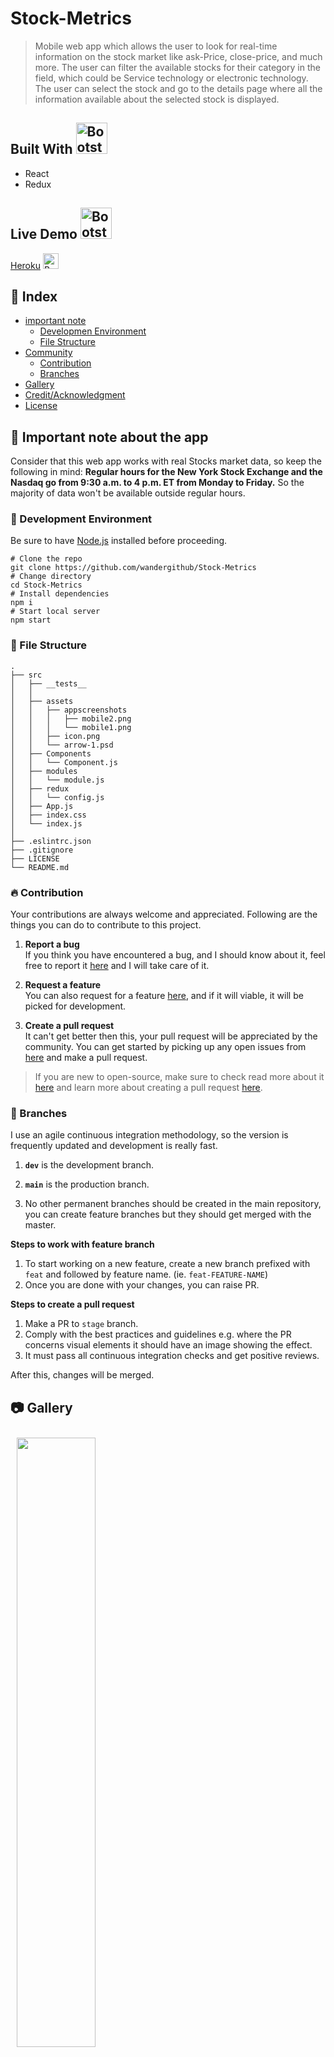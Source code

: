 # Stock-Metrics
> Mobile web app which allows the user to look for real-time information on the stock market like ask-Price, close-price, and much more. The user can filter the available stocks for their category in the field, which could be Service technology or electronic technology. The user can select the stock and go to the details page where all the information available about the selected stock is displayed.

## Built With <img src="https://img.icons8.com/external-flaticons-lineal-color-flat-icons/344/external-build-agile-flaticons-lineal-color-flat-icons.png" alt="Bootstrap Icon" style="width: 50px; height: 50px">

- React 
- Redux
      

## Live Demo <img src="https://img.icons8.com/color/344/trial-version.png" alt="Bootstrap Icon" style="width: 50px; height: 50px">

[Heroku](https://stock-market-webb-app.herokuapp.com) <img src="https://img.icons8.com/color/344/heroku.png" alt="Bootstrap Icon" style="width: 25px; height: 25px">

## :ledger: Index

- [important note](#Important-note-about-the-app)
  - [Developmen Environment](#nut_and_bolt-development-environment)
  - [File Structure](#file_folder-file-structure)  
- [Community](#cherry_blossom-community)
  - [Contribution](#fire-contribution)
  - [Branches](#cactus-branches) 
- [Gallery](#camera-gallery)
- [Credit/Acknowledgment](#star2-creditacknowledgment)
- [License](#lock-license)

##  :beginner: Important note about the app

Consider that this web app works with real Stocks market data, so keep the following in mind: <strong>Regular hours for the New York Stock Exchange and the Nasdaq go from 9:30 a.m. to 4 p.m. ET from Monday to Friday.</strong> So the majority of data won't be available outside regular hours.

###  :nut_and_bolt: Development Environment
Be sure to have [Node.js](https://nodejs.org/) installed before proceeding.
```shell
# Clone the repo
git clone https://github.com/wandergithub/Stock-Metrics
# Change directory
cd Stock-Metrics
# Install dependencies
npm i
# Start local server
npm start
```


###  :file_folder: File Structure


```
.
├── src
│   ├── __tests__
│   │   
│   ├── assets
│   │   ├── appscreenshots
│   │   │   ├── mobile2.png
│   │   │   └── mobile1.png
│   │   ├── icon.png
│   │   └── arrow-1.psd
│   ├── Components
│   │   └── Component.js
│   ├── modules
│   │   └── module.js
│   ├── redux
│   │   └── config.js
│   ├── App.js
│   ├── index.css
│   └── index.js
│       
├── .eslintrc.json
├── .gitignore
├── LICENSE
└── README.md
```


 ###  :fire: Contribution

 Your contributions are always welcome and appreciated. Following are the things you can do to contribute to this project.

 1. **Report a bug** <br>
 If you think you have encountered a bug, and I should know about it, feel free to report it [here]() and I will take care of it.

 2. **Request a feature** <br>
 You can also request for a feature [here](), and if it will viable, it will be picked for development.  

 3. **Create a pull request** <br>
 It can't get better then this, your pull request will be appreciated by the community. You can get started by picking up any open issues from [here]() and make a pull request.

 > If you are new to open-source, make sure to check read more about it [here](https://www.digitalocean.com/community/tutorial_series/an-introduction-to-open-source) and learn more about creating a pull request [here](https://www.digitalocean.com/community/tutorials/how-to-create-a-pull-request-on-github).


 ### :cactus: Branches

 I use an agile continuous integration methodology, so the version is frequently updated and development is really fast.

1. **`dev`** is the development branch.

2. **`main`** is the production branch.

3. No other permanent branches should be created in the main repository, you can create feature branches but they should get merged with the master.

**Steps to work with feature branch**

1. To start working on a new feature, create a new branch prefixed with `feat` and followed by feature name. (ie. `feat-FEATURE-NAME`)
2. Once you are done with your changes, you can raise PR.

**Steps to create a pull request**

1. Make a PR to `stage` branch.
2. Comply with the best practices and guidelines e.g. where the PR concerns visual elements it should have an image showing the effect.
3. It must pass all continuous integration checks and get positive reviews.

After this, changes will be merged.

##  :camera: Gallery
<img src="src\assets\appScreenshots\mobile3.png" style="width:50%; margin: 10px;">
<img src="src\assets\appScreenshots\mobile-2.png" style="width:50%; margin: 10px;">
<img src="src\assets\appScreenshots\mobile-1.png" style="width:50%; margin: 10px;">


## :star2: Credit/Acknowledgment
- <a href="https://iexcloud.io">IEX Cloud</a>
- <a href='https://.pngtree.com/so/Gráfico'>Gráfico png de .pngtree.com/</a>
- <a href='https://www.behance.net/sakwadesignstudio'>Original design idea by Nelson Sakwa on Behance.</a>

##  :lock: License
This project is [MIT](./LICENSE) licensed.
